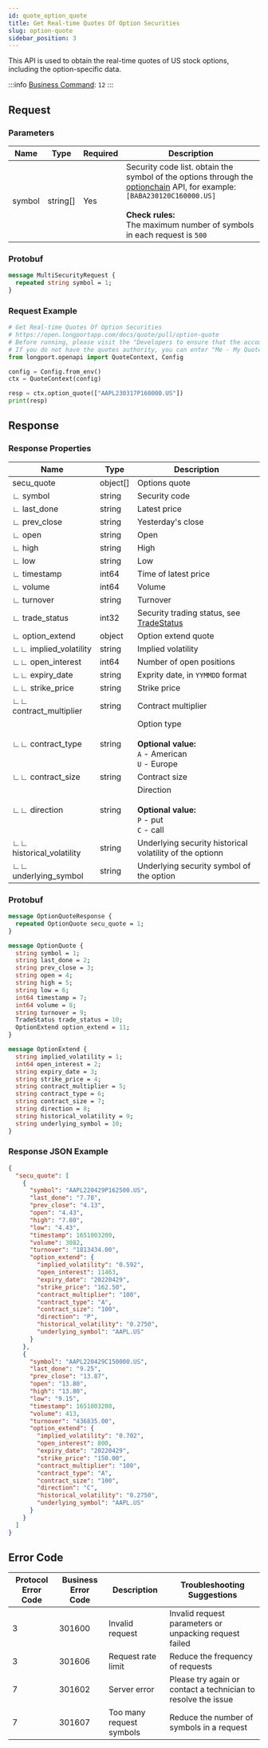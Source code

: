 ```yaml
---
id: quote_option_quote
title: Get Real-time Quotes Of Option Securities
slug: option-quote
sidebar_position: 3
---
```


This API is used to obtain the real-time quotes of US stock options, including the option-specific data.

<SDKLinks module="quote" klass="QuoteContext" method="option_quote" />

:::info
[Business Command](../../socket/biz-command): `12`
:::

## Request

### Parameters

| Name   | Type     | Required | Description                                                                                                                                                                                                                                      |
| ------ | -------- | -------- | ------------------------------------------------------------------------------------------------------------------------------------------------------------------------------------------------------------------------------------------------ |
| symbol | string[] | Yes      | Security code list. obtain the symbol of the options through the [optionchain](./optionchain-date-strike.md) API, for example: `[BABA230120C160000.US]` <br /><br />**Check rules:**<br />The maximum number of symbols in each request is `500` |

### Protobuf

```protobuf
message MultiSecurityRequest {
  repeated string symbol = 1;
}
```

### Request Example

```python
# Get Real-time Quotes Of Option Securities
# https://open.longportapp.com/docs/quote/pull/option-quote
# Before running, please visit the "Developers to ensure that the account has the correct quotes authority.
# If you do not have the quotes authority, you can enter "Me - My Quotes - Store" to purchase the authority through the "LongPort" mobile app.
from longport.openapi import QuoteContext, Config

config = Config.from_env()
ctx = QuoteContext(config)

resp = ctx.option_quote(["AAPL230317P160000.US"])
print(resp)
```

## Response

### Response Properties

| Name                     | Type     | Description                                                                          |
| ------------------------ | -------- | ------------------------------------------------------------------------------------ |
| secu_quote               | object[] | Options quote                                                                        |
| ∟ symbol                 | string   | Security code                                                                        |
| ∟ last_done              | string   | Latest price                                                                         |
| ∟ prev_close             | string   | Yesterday's close                                                                    |
| ∟ open                   | string   | Open                                                                                 |
| ∟ high                   | string   | High                                                                                 |
| ∟ low                    | string   | Low                                                                                  |
| ∟ timestamp              | int64    | Time of latest price                                                                 |
| ∟ volume                 | int64    | Volume                                                                               |
| ∟ turnover               | string   | Turnover                                                                             |
| ∟ trade_status           | int32    | Security trading status, see [TradeStatus](../objects#tradestatus---security-status) |
| ∟ option_extend          | object   | Option extend quote                                                                  |
| ∟∟ implied_volatility    | string   | Implied volatility                                                                   |
| ∟∟ open_interest         | int64    | Number of open positions                                                             |
| ∟∟ expiry_date           | string   | Exprity date, in `YYMMDD` format                                                     |
| ∟∟ strike_price          | string   | Strike price                                                                         |
| ∟∟ contract_multiplier   | string   | Contract multiplier                                                                  |
| ∟∟ contract_type         | string   | Option type <br /><br />**Optional value:**<br />`A` - American <br />`U` - Europe   |
| ∟∟ contract_size         | string   | Contract size                                                                        |
| ∟∟ direction             | string   | Direction <br /><br />**Optional value:**<br />`P` - put <br />`C` - call            |
| ∟∟ historical_volatility | string   | Underlying security historical volatility of the optionn                             |
| ∟∟ underlying_symbol     | string   | Underlying security symbol of the option                                             |

### Protobuf

```protobuf
message OptionQuoteResponse {
  repeated OptionQuote secu_quote = 1;
}

message OptionQuote {
  string symbol = 1;
  string last_done = 2;
  string prev_close = 3;
  string open = 4;
  string high = 5;
  string low = 6;
  int64 timestamp = 7;
  int64 volume = 8;
  string turnover = 9;
  TradeStatus trade_status = 10;
  OptionExtend option_extend = 11;
}

message OptionExtend {
  string implied_volatility = 1;
  int64 open_interest = 2;
  string expiry_date = 3;
  string strike_price = 4;
  string contract_multiplier = 5;
  string contract_type = 6;
  string contract_size = 7;
  string direction = 8;
  string historical_volatility = 9;
  string underlying_symbol = 10;
}
```

### Response JSON Example

```json
{
  "secu_quote": [
    {
      "symbol": "AAPL220429P162500.US",
      "last_done": "7.78",
      "prev_close": "4.13",
      "open": "4.43",
      "high": "7.80",
      "low": "4.43",
      "timestamp": 1651003200,
      "volume": 3082,
      "turnover": "1813434.00",
      "option_extend": {
        "implied_volatility": "0.592",
        "open_interest": 11463,
        "expiry_date": "20220429",
        "strike_price": "162.50",
        "contract_multiplier": "100",
        "contract_type": "A",
        "contract_size": "100",
        "direction": "P",
        "historical_volatility": "0.2750",
        "underlying_symbol": "AAPL.US"
      }
    },
    {
      "symbol": "AAPL220429C150000.US",
      "last_done": "9.25",
      "prev_close": "13.87",
      "open": "13.80",
      "high": "13.80",
      "low": "9.15",
      "timestamp": 1651003200,
      "volume": 413,
      "turnover": "436835.00",
      "option_extend": {
        "implied_volatility": "0.702",
        "open_interest": 800,
        "expiry_date": "20220429",
        "strike_price": "150.00",
        "contract_multiplier": "100",
        "contract_type": "A",
        "contract_size": "100",
        "direction": "C",
        "historical_volatility": "0.2750",
        "underlying_symbol": "AAPL.US"
      }
    }
  ]
}
```

## Error Code

| Protocol Error Code | Business Error Code | Description              | Troubleshooting Suggestions                                   |
| ------------------- | ------------------- | ------------------------ | ------------------------------------------------------------- |
| 3                   | 301600              | Invalid request          | Invalid request parameters or unpacking request failed        |
| 3                   | 301606              | Request rate limit       | Reduce the frequency of requests                              |
| 7                   | 301602              | Server error             | Please try again or contact a technician to resolve the issue |
| 7                   | 301607              | Too many request symbols | Reduce the number of symbols in a request                     |
